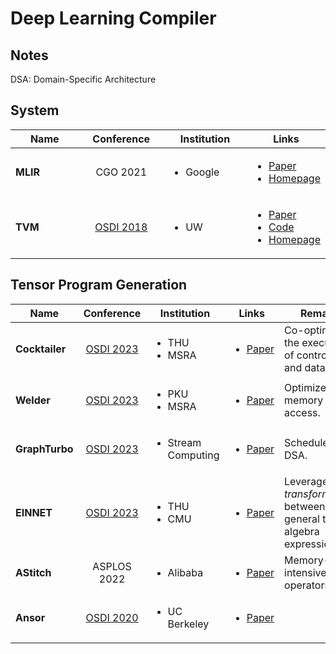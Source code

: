 # Deep Learning Compiler

## Notes

DSA: Domain-Specific Architecture

## System

<table><thead><tr><th width="134">Name</th><th width="143" align="center">Conference</th><th width="147">Institution</th><th>Links</th></tr></thead><tbody><tr><td><strong>MLIR</strong></td><td align="center">CGO 2021</td><td><ul><li>Google</li></ul></td><td><ul><li><a href="https://research.google/pubs/pub49988/">Paper</a></li><li><a href="https://mlir.llvm.org/">Homepage</a></li></ul></td></tr><tr><td><strong>TVM</strong></td><td align="center"><a href="../../reading-notes/conference/osdi-2018/">OSDI 2018</a></td><td><ul><li>UW</li></ul></td><td><ul><li><a href="https://www.usenix.org/conference/osdi18/presentation/chen">Paper</a></li><li><a href="https://github.com/apache/tvm">Code</a></li><li><a href="https://www.usenix.org/conference/osdi18/presentation/chen">Homepage</a></li></ul></td></tr></tbody></table>

## Tensor Program Generation

<table><thead><tr><th width="149">Name</th><th width="146" align="center">Conference</th><th>Institution</th><th width="117">Links</th><th>Remarks</th></tr></thead><tbody><tr><td><strong>Cocktailer</strong></td><td align="center"><a href="../../reading-notes/conference/osdi-2023.md">OSDI 2023</a></td><td><ul><li>THU</li><li>MSRA</li></ul></td><td><ul><li><a href="https://www.usenix.org/conference/osdi23/presentation/zhang-chen">Paper</a></li></ul></td><td>Co-optimize the execution of control flow and data flow.</td></tr><tr><td><strong>Welder</strong></td><td align="center"><a href="../../reading-notes/conference/osdi-2023.md">OSDI 2023</a></td><td><ul><li>PKU</li><li>MSRA</li></ul></td><td><ul><li><a href="https://www.usenix.org/conference/osdi23/presentation/shi">Paper</a></li></ul></td><td>Optimize memory access.</td></tr><tr><td><strong>GraphTurbo</strong></td><td align="center"><a href="../../reading-notes/conference/osdi-2023.md">OSDI 2023</a></td><td><ul><li>Stream Computing</li></ul></td><td><ul><li><a href="https://www.usenix.org/conference/osdi23/presentation/zhao">Paper</a></li></ul></td><td>Scheduler for DSA.</td></tr><tr><td><strong>EINNET</strong></td><td align="center"><a href="../../reading-notes/conference/osdi-2023.md">OSDI 2023</a></td><td><ul><li>THU</li><li>CMU</li></ul></td><td><ul><li><a href="https://www.usenix.org/conference/osdi23/presentation/zheng">Paper</a></li></ul></td><td>Leverage <em>transformations</em> between general tensor algebra expressions.</td></tr><tr><td><strong>AStitch</strong></td><td align="center">ASPLOS 2022</td><td><ul><li>Alibaba</li></ul></td><td><ul><li><a href="https://dl.acm.org/doi/10.1145/3503222.3507723">Paper</a></li></ul></td><td>Memory-intensive operators.</td></tr><tr><td><strong>Ansor</strong></td><td align="center"><a href="../../reading-notes/conference/osdi-2020/">OSDI 2020</a></td><td><ul><li>UC Berkeley</li></ul></td><td><ul><li><a href="https://www.usenix.org/conference/osdi20/presentation/zheng">Paper</a></li></ul></td><td></td></tr></tbody></table>

